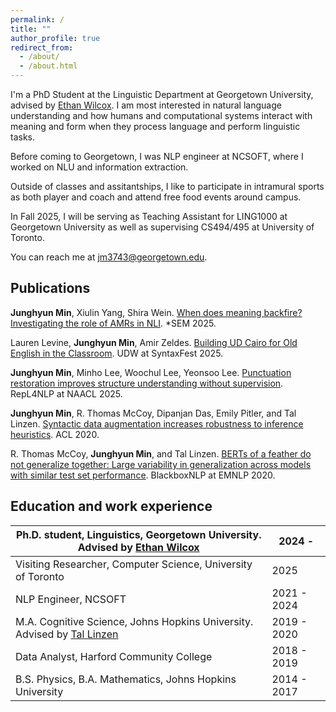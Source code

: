 ```yaml
---
permalink: /
title: ""
author_profile: true
redirect_from: 
  - /about/
  - /about.html
---
```


I'm a PhD Student at the Linguistic Department at Georgetown University,
advised by [Ethan Wilcox](https://wilcoxeg.github.io/).
I am most interested in natural language understanding and how humans and computational systems 
interact with meaning and form when they process language and perform linguistic tasks.

Before coming to Georgetown, I was NLP engineer at NCSOFT, where I worked on NLU and information extraction.

Outside of classes and assitantships, I like to participate in intramural sports as both player and coach and
attend free food events around campus.

In Fall 2025, I will be serving as Teaching Assistant for LING1000 at Georgetown University
as well as supervising CS494/495 at University of Toronto. 

You can reach me at [jm3743@georgetown.edu](mailto:jm3743@georgetown.edu).

## Publications
**Junghyun Min**, Xiulin Yang, Shira Wein.
[When does meaning backfire? Investigating the role of AMRs in NLI](https://arxiv.org/abs/2506.14613).
*SEM 2025.

Lauren Levine, **Junghyun Min**, Amir Zeldes.
[Building UD Cairo for Old English in the Classroom](https://aclanthology.org/2025.udw-1.10/).
UDW at SyntaxFest 2025.

**Junghyun Min**, Minho Lee, Woochul Lee, Yeonsoo Lee. 
[Punctuation restoration improves structure understanding without supervision](https://aclanthology.org/2025.repl4nlp-1.10/).
RepL4NLP at NAACL 2025.

**Junghyun Min**, R. Thomas McCoy, Dipanjan Das, Emily Pitler, and Tal Linzen.
[Syntactic data augmentation increases robustness to inference heuristics](https://aclanthology.org/2020.acl-main.212/).
ACL 2020.

R. Thomas McCoy, **Junghyun Min**, and Tal Linzen. 
[BERTs of a feather do not generalize together: Large variability in generalization across models with similar test set performance](https://aclanthology.org/2020.blackboxnlp-1.21/).
BlackboxNLP at EMNLP 2020.

## Education and work experience

| Ph.D. student, Linguistics, Georgetown University. Advised by [Ethan Wilcox](https://wilcoxeg.github.io/) | 2024 -      |
|-----------------------------------------------------------------------------------------------------------|-------------|
| Visiting Researcher, Computer Science, University of Toronto                                              | 2025        |
| NLP Engineer, NCSOFT                                                                                      | 2021 - 2024 |
| M.A. Cognitive Science, Johns Hopkins University. Advised by [Tal Linzen](https://tallinzen.net)          | 2019 - 2020 | 
| Data Analyst, Harford Community College                                                                   | 2018 - 2019 |
| B.S. Physics, B.A. Mathematics, Johns Hopkins University                                                  | 2014 - 2017 |


